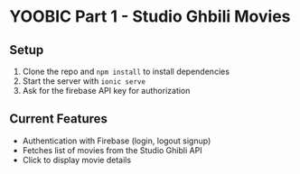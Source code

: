 
# YOOBIC Part 1 - Studio Ghbili Movies

## Setup
1. Clone the repo and `npm install` to install dependencies 
2. Start the server with `ionic serve`
3. Ask for the firebase API key for authorization

## Current Features
* Authentication with Firebase (login, logout signup)
* Fetches list of movies from the Studio Ghibli API
* Click to display movie details 
